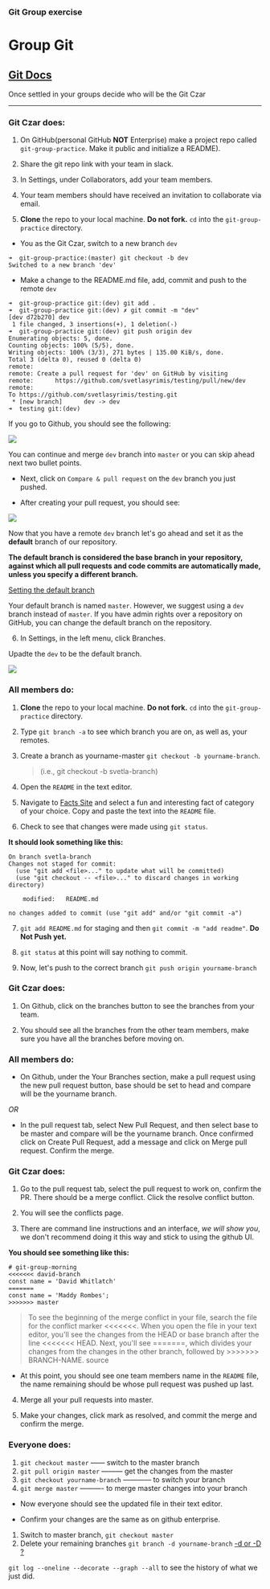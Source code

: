 ### Git Group exercise

# Group Git

## [Git Docs](https://www.git-scm.com/docs)

Once settled in your groups decide who will be the Git Czar
*********
### Git Czar does:

1. On GitHub(personal GitHub **NOT** Enterprise) make a project repo called `git-group-practice`. Make it public and initialize a README).

2. Share the git repo link with your team in slack.

3. In Settings, under Collaborators, add your team members.

4. Your team members should have received an invitation to collaborate via email.

5. **Clone** the repo to your local machine. **Do not fork.** `cd` into the `git-group-practice` directory.
 
 * You as the Git Czar, switch to a new branch `dev`

```
➜  git-group-practice:(master) git checkout -b dev
Switched to a new branch 'dev'
```

 * Make a change to the README.md file, add, commit and push to the remote `dev`
 
```
➜  git-group-practice git:(dev) git add .
➜  git-group-practice git:(dev) ✗ git commit -m "dev"
[dev d72b270] dev
 1 file changed, 3 insertions(+), 1 deletion(-)
➜  git-group-practice git:(dev) git push origin dev 
Enumerating objects: 5, done.
Counting objects: 100% (5/5), done.
Writing objects: 100% (3/3), 271 bytes | 135.00 KiB/s, done.
Total 3 (delta 0), reused 0 (delta 0)
remote: 
remote: Create a pull request for 'dev' on GitHub by visiting
remote:      https://github.com/svetlasyrimis/testing/pull/new/dev
remote: 
To https://github.com/svetlasyrimis/testing.git
 * [new branch]      dev -> dev
➜  testing git:(dev)
```
If you go to Github, you should see the following: 

![](screenshot-dev.png)

You can continue and merge `dev` branch into `master` or you can skip ahead next two bullet points.

 * Next, click on `Compare & pull request` on the `dev` branch you just pushed.

 * After creating your pull request, you should see:

![](screenshot-dev2.png)

Now that you have a remote `dev` branch let's go ahead and set it as the **default** branch of our repository.


**The default branch is considered the base branch in your repository, against which all pull requests and code commits are automatically made, unless you specify a different branch.**

[Setting the default branch](https://help.github.com/en/github/administering-a-repository/setting-the-default-branch)

Your default branch is named `master`. However, we suggest using a `dev` branch instead of `master`. If you have admin rights over a repository on GitHub, you can change the default branch on the repository.


6. In Settings, in the left menu, click Branches.

Upadte the `dev` to be the default branch.

![](dev-default.png)


### All members do:

1. **Clone** the repo to your local machine. **Do not fork.** `cd` into the `git-group-practice` directory.

1. Type `git branch -a` to see which branch you are on, as well as, your remotes.

1. Create a branch as yourname-master `git checkout -b yourname-branch`. 
    > (i.e., git checkout -b svetla-branch)

1. Open the `README` in the text editor.

1. Navigate to [Facts Site](https://www.thefactsite.com/) and select a fun and interesting fact of category of your choice. Copy and paste the text into the `README` file. 

1. Check to see that changes were made using `git status`. 

**It should look something like this:**

```
On branch svetla-branch
Changes not staged for commit:
  (use "git add <file>..." to update what will be committed)
  (use "git checkout -- <file>..." to discard changes in working directory)

	modified:   README.md

no changes added to commit (use "git add" and/or "git commit -a")
```

7. `git add README.md` for staging and then `git commit -m "add readme"`. **Do Not Push yet.**

8. `git status` at this point will say nothing to commit.


9. Now, let's push to the correct branch `git push origin yourname-branch`

### Git Czar does:
1. On Github, click on the branches button to see the branches from your team.

1. You should see all the branches from the other team members, make sure you have all the branches before moving on. 

### All members do:
- On Github, under the Your Branches section, make a pull request using the new pull request button, base should be set to head and compare will be the yourname branch. 

*OR*

- In the pull request tab, select New Pull Request, and then select base to be master and compare will be the yourname branch. Once confirmed click on Create Pull Request, add a message and click on Merge pull request. Confirm the merge.

### Git Czar does:
1. Go to the pull request tab, select the pull request to work on, confirm the PR. There should be a merge conflict. Click the resolve conflict button.

1. You will see the conflicts page.

1. There are command line instructions and an interface, *we will show you*, we don't recommend doing it this way and stick to using the github UI.

**You should see something like this:**

```
# git-group-morning
<<<<<<< david-branch
const name = 'David Whitlatch'
=======
const name = 'Maddy Rombes';
>>>>>>> master
```

>To see the beginning of the merge conflict in your file, search the file for the conflict marker <<<<<<<. When you open the file in your text editor, you'll see the changes from the HEAD or base branch after the line <<<<<<< HEAD. Next, you'll see =======, which divides your changes from the changes in the other branch, followed by >>>>>>> BRANCH-NAME. source

- At this point, you should see one team members name in the `README` file, the name remaining should be whose pull request was pushed up last.

4. Merge all your pull requests into master.

1. Make your changes, click mark as resolved, and commit the merge and confirm the merge.

### Everyone does:
1. `git checkout master` —— switch to the master branch
1. `git pull origin master` ——— get the changes from the master 
1. `git checkout yourname-branch` ———— to switch your branch
1. `git merge master` ———- to merge master changes into your branch

- Now everyone should see the updated file in their text editor. 

- Confirm your changes are the same as on github enterprise.

1. Switch to master branch, `git checkout master`
1. Delete your remaining branches `git branch -d yourname-branch` [-d or -D ?](https://koukia.ca/delete-a-local-and-a-remote-git-branch-61df0b10d323)

`git log --oneline --decorate --graph --all` to see the history of what we just did. 


